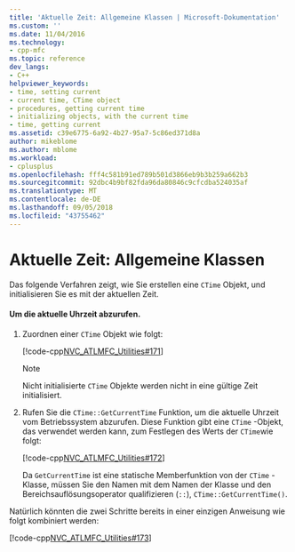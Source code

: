 ```yaml
---
title: 'Aktuelle Zeit: Allgemeine Klassen | Microsoft-Dokumentation'
ms.custom: ''
ms.date: 11/04/2016
ms.technology:
- cpp-mfc
ms.topic: reference
dev_langs:
- C++
helpviewer_keywords:
- time, setting current
- current time, CTime object
- procedures, getting current time
- initializing objects, with the current time
- time, getting current
ms.assetid: c39e6775-6a92-4b27-95a7-5c86ed371d8a
author: mikeblome
ms.author: mblome
ms.workload:
- cplusplus
ms.openlocfilehash: fff4c581b91ed789b501d3866eb9b3b259a662b3
ms.sourcegitcommit: 92dbc4b9bf82fda96da80846c9cfcdba524035af
ms.translationtype: MT
ms.contentlocale: de-DE
ms.lasthandoff: 09/05/2018
ms.locfileid: "43755462"
---
```

# <a name="current-time-general-purpose-classes"></a>Aktuelle Zeit: Allgemeine Klassen

Das folgende Verfahren zeigt, wie Sie erstellen eine `CTime` Objekt, und initialisieren Sie es mit der aktuellen Zeit.

#### <a name="to-get-the-current-time"></a>Um die aktuelle Uhrzeit abzurufen.

1. Zuordnen einer `CTime` Objekt wie folgt:

   [!code-cpp[NVC_ATLMFC_Utilities#171](../atl-mfc-shared/codesnippet/cpp/current-time-general-purpose-classes_1.cpp)]

   > [!NOTE]
   > Nicht initialisierte `CTime` Objekte werden nicht in eine gültige Zeit initialisiert.

2. Rufen Sie die `CTime::GetCurrentTime` Funktion, um die aktuelle Uhrzeit vom Betriebssystem abzurufen. Diese Funktion gibt eine `CTime` -Objekt, das verwendet werden kann, zum Festlegen des Werts der `CTime`wie folgt:

   [!code-cpp[NVC_ATLMFC_Utilities#172](../atl-mfc-shared/codesnippet/cpp/current-time-general-purpose-classes_2.cpp)]

   Da `GetCurrentTime` ist eine statische Memberfunktion von der `CTime` -Klasse, müssen Sie den Namen mit dem Namen der Klasse und den Bereichsauflösungsoperator qualifizieren (`::`), `CTime::GetCurrentTime()`.

Natürlich könnten die zwei Schritte bereits in einer einzigen Anweisung wie folgt kombiniert werden:

[!code-cpp[NVC_ATLMFC_Utilities#173](../atl-mfc-shared/codesnippet/cpp/current-time-general-purpose-classes_3.cpp)]
